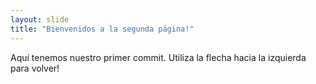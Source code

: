 ```yaml
---
layout: slide
title: "Bienvenidos a la segunda página!"
---
```

Aquí tenemos nuestro primer commit.
Utiliza la flecha hacia la izquierda para volver!
